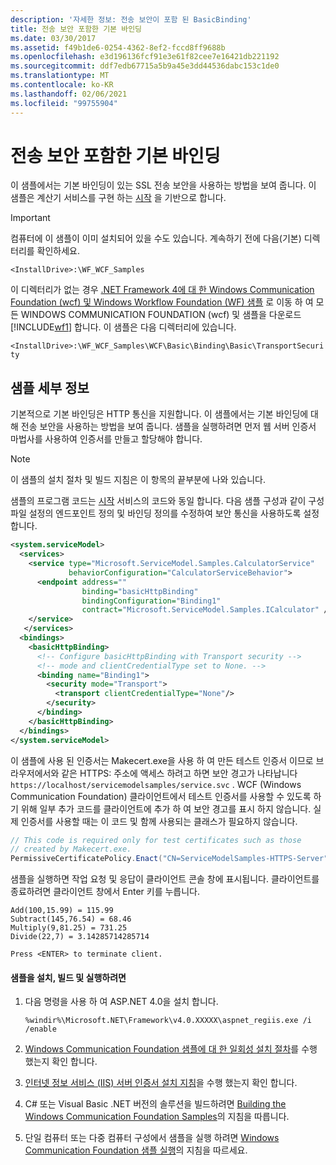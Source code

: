 ```yaml
---
description: '자세한 정보: 전송 보안이 포함 된 BasicBinding'
title: 전송 보안 포함한 기본 바인딩
ms.date: 03/30/2017
ms.assetid: f49b1de6-0254-4362-8ef2-fccd8ff9688b
ms.openlocfilehash: e3d196136fcf91e3e61f82cee7e16421db221192
ms.sourcegitcommit: ddf7edb67715a5b9a45e3dd44536dabc153c1de0
ms.translationtype: MT
ms.contentlocale: ko-KR
ms.lasthandoff: 02/06/2021
ms.locfileid: "99755904"
---
```

# <a name="basicbinding-with-transport-security"></a>전송 보안 포함한 기본 바인딩

이 샘플에서는 기본 바인딩이 있는 SSL 전송 보안을 사용하는 방법을 보여 줍니다. 이 샘플은 계산기 서비스를 구현 하는 [시작](getting-started-sample.md) 을 기반으로 합니다.

> [!IMPORTANT]
> 컴퓨터에 이 샘플이 이미 설치되어 있을 수도 있습니다. 계속하기 전에 다음(기본) 디렉터리를 확인하세요.
>
> `<InstallDrive>:\WF_WCF_Samples`
>
> 이 디렉터리가 없는 경우 [.NET Framework 4에 대 한 Windows Communication Foundation (wcf) 및 Windows Workflow Foundation (WF) 샘플](https://www.microsoft.com/download/details.aspx?id=21459) 로 이동 하 여 모든 WINDOWS COMMUNICATION FOUNDATION (wcf) 및 샘플을 다운로드 [!INCLUDE[wf1](../../../../includes/wf1-md.md)] 합니다. 이 샘플은 다음 디렉터리에 있습니다.
>
> `<InstallDrive>:\WF_WCF_Samples\WCF\Basic\Binding\Basic\TransportSecurity`

## <a name="sample-details"></a>샘플 세부 정보

기본적으로 기본 바인딩은 HTTP 통신을 지원합니다. 이 샘플에서는 기본 바인딩에 대해 전송 보안을 사용하는 방법을 보여 줍니다. 샘플을 실행하려면 먼저 웹 서버 인증서 마법사를 사용하여 인증서를 만들고 할당해야 합니다.

> [!NOTE]
> 이 샘플의 설치 절차 및 빌드 지침은 이 항목의 끝부분에 나와 있습니다.

샘플의 프로그램 코드는 [시작](getting-started-sample.md) 서비스의 코드와 동일 합니다. 다음 샘플 구성과 같이 구성 파일 설정의 엔드포인트 정의 및 바인딩 정의를 수정하여 보안 통신을 사용하도록 설정합니다.

```xml
<system.serviceModel>
  <services>
    <service type="Microsoft.ServiceModel.Samples.CalculatorService"
             behaviorConfiguration="CalculatorServiceBehavior">
      <endpoint address=""
                binding="basicHttpBinding"
                bindingConfiguration="Binding1"
                contract="Microsoft.ServiceModel.Samples.ICalculator" />
    </service>
   </services>
  <bindings>
    <basicHttpBinding>
      <!-- Configure basicHttpBinding with Transport security -->
      <!-- mode and clientCredentialType set to None. -->
      <binding name="Binding1">
        <security mode="Transport">
          <transport clientCredentialType="None"/>
        </security>
      </binding>
    </basicHttpBinding>
  </bindings>
</system.serviceModel>
```

이 샘플에 사용 된 인증서는 Makecert.exe을 사용 하 여 만든 테스트 인증서 이므로 브라우저에서와 같은 HTTPS: 주소에 액세스 하려고 하면 보안 경고가 나타납니다 `https://localhost/servicemodelsamples/service.svc` . WCF (Windows Communication Foundation) 클라이언트에서 테스트 인증서를 사용할 수 있도록 하기 위해 일부 추가 코드를 클라이언트에 추가 하 여 보안 경고를 표시 하지 않습니다. 실제 인증서를 사용할 때는 이 코드 및 함께 사용되는 클래스가 필요하지 않습니다.

```csharp
// This code is required only for test certificates such as those
// created by Makecert.exe.
PermissiveCertificatePolicy.Enact("CN=ServiceModelSamples-HTTPS-Server");
```

샘플을 실행하면 작업 요청 및 응답이 클라이언트 콘솔 창에 표시됩니다. 클라이언트를 종료하려면 클라이언트 창에서 Enter 키를 누릅니다.

```console
Add(100,15.99) = 115.99
Subtract(145,76.54) = 68.46
Multiply(9,81.25) = 731.25
Divide(22,7) = 3.14285714285714

Press <ENTER> to terminate client.
```

#### <a name="to-set-up-build-and-run-the-sample"></a>샘플을 설치, 빌드 및 실행하려면

1. 다음 명령을 사용 하 여 ASP.NET 4.0을 설치 합니다.

    ```console
    %windir%\Microsoft.NET\Framework\v4.0.XXXXX\aspnet_regiis.exe /i /enable
    ```

2. [Windows Communication Foundation 샘플에 대 한 일회성 설치 절차](one-time-setup-procedure-for-the-wcf-samples.md)를 수행 했는지 확인 합니다.

3. [인터넷 정보 서비스 (IIS) 서버 인증서 설치 지침](iis-server-certificate-installation-instructions.md)을 수행 했는지 확인 합니다.

4. C# 또는 Visual Basic .NET 버전의 솔루션을 빌드하려면 [Building the Windows Communication Foundation Samples](building-the-samples.md)의 지침을 따릅니다.

5. 단일 컴퓨터 또는 다중 컴퓨터 구성에서 샘플을 실행 하려면 [Windows Communication Foundation 샘플 실행](running-the-samples.md)의 지침을 따르세요.
